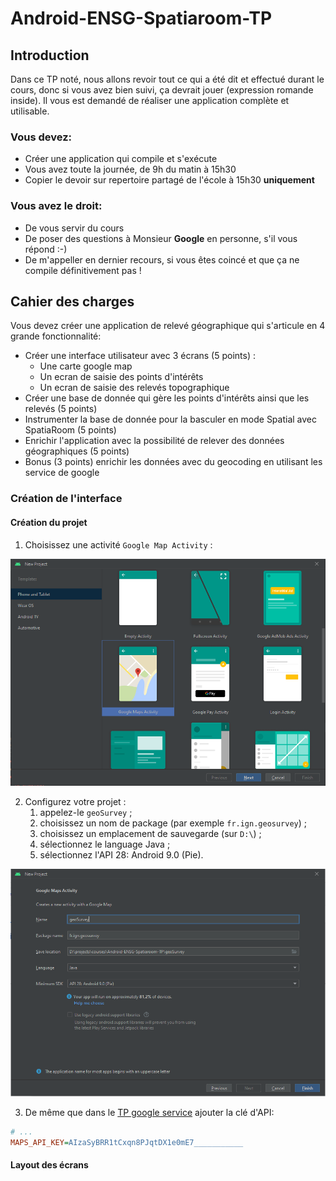 # Android-ENSG-Spatiaroom-TP

## Introduction

Dans ce TP noté, nous allons revoir tout ce qui a été dit et effectué durant le cours, donc si vous avez bien suivi, ça devrait jouer (expression romande inside).
Il vous est demandé de réaliser une application complète et utilisable.

### Vous devez:
- Créer une application qui compile et s'exécute
- Vous avez toute la journée, de 9h du matin à 15h30
- Copier le devoir sur repertoire partagé de l'école à 15h30 **uniquement**

### Vous avez le droit:
- De vous servir du cours
- De poser des questions à Monsieur **Google** en personne, s'il vous répond :-)
- De m'appeller en dernier recours, si vous êtes coincé et que ça ne compile définitivement pas !

## Cahier des charges

Vous devez créer une application de relevé géographique qui s'articule en 4 grande fonctionnalité:
- Créer une interface utilisateur avec 3 écrans (5 points) :
	- Une carte google map
	- Un ecran de saisie des points d'intérêts
	- Un ecran de saisie des relevés topographique
- Créer une base de donnée qui gère les points d'intérêts ainsi que les relevés (5 points) 
- Instrumenter la base de donnée pour la basculer en mode Spatial avec SpatiaRoom (5 points) 
- Enrichir l'application avec la possibilité de relever des données géographiques (5 points)
- Bonus (3 points) enrichir les données avec du geocoding en utilisant les service de google

### Création de l'interface

#### Création du projet

1. Choisissez une activité `Google Map Activity` :

![Écran de création](resources/new-project-type.png)

2. Configurez votre projet :
   1. appelez-le `geoSurvey` ;
   2. choisissez un nom de package (par exemple `fr.ign.geosurvey`) ;
   3. choisissez un emplacement de sauvegarde (sur `D:\`) ;
   3. sélectionnez le language Java ;
   4. sélectionnez l'API 28: Android 9.0 (Pie).

![Écran de création](resources/new-project-name.png)

3. De même que dans le [TP google service](https://github.com/VSasyan/AndroidENSG/tree/master/3_google_services) ajouter la clé d'API:

```ini
# ...
MAPS_API_KEY=AIzaSyBRR1tCxqn8PJqtDX1e0mE7___________
```

#### Layout des écrans

